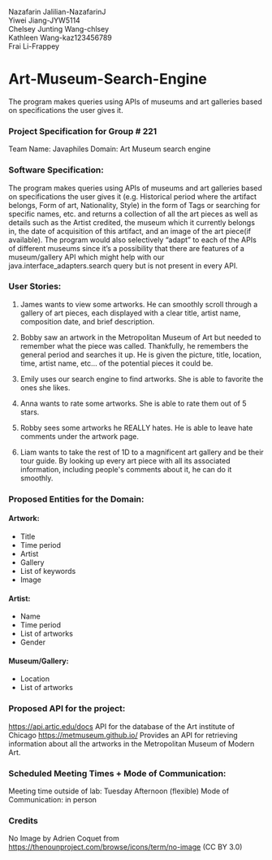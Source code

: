 Nazafarin Jalilian-NazafarinJ \
Yiwei Jiang-JYW5114 \
Chelsey Junting Wang-chlsey \
Kathleen Wang-kaz123456789 \
Frai Li-Frappey 


# Art-Museum-Search-Engine
The program makes queries using APIs of museums and art galleries based on specifications the user gives it.


### Project Specification for Group # 221
Team Name: Javaphiles 
Domain:
Art Museum search engine

### Software Specification:
The program makes queries using APIs of museums and art galleries based on specifications the user gives it (e.g. Historical period where the artifact belongs, Form of art, Nationality, Style) in the form of Tags or searching for specific names, etc. and returns a collection of all the art pieces as well as details such as the Artist credited, the museum which it currently belongs in, the date of acquisition of this artifact, and an image of the art piece(if available). The program would also selectively “adapt” to each of the APIs of different museums since it’s a possibility that there are features of a museum/gallery API which might help with our java.interface_adapters.search query but is not present in every API.

### User Stories: 
1. James wants to view some artworks. He can smoothly scroll through a gallery of art pieces, each displayed with a clear title, artist name, composition date, and brief description.

2. Bobby saw an artwork in the Metropolitan Museum of Art but needed to remember what the piece was called. Thankfully, he remembers the general period and searches it up. He is given the picture, title, location, time, artist name, etc… of the potential pieces it could be.

3. Emily uses our search engine to find artworks. She is able to favorite the ones she likes.

4. Anna wants to rate some artworks. She is able to rate them out of 5 stars.

5. Robby sees some artworks he REALLY hates. He is able to leave hate comments under the artwork page.

6. Liam wants to take the rest of 1D to a magnificent art gallery and be their tour guide. By looking up every art piece with all its associated information, including people's comments about it, he can do it smoothly. 

### Proposed Entities for the Domain:
#### Artwork: 
- Title
- Time period
- Artist
- Gallery
- List of keywords
- Image

#### Artist:
- Name
- Time period
- List of artworks
- Gender

#### Museum/Gallery:
- Location
- List of artworks

### Proposed API for the project:
https://api.artic.edu/docs
API for the database of the Art institute of Chicago
https://metmuseum.github.io/ 
Provides an API for retrieving information about all the artworks in the Metropolitan Museum of Modern Art.

### Scheduled Meeting Times + Mode of Communication:
Meeting time outside of lab: Tuesday Afternoon (flexible)
Mode of Communication: in person


### Credits
No Image by Adrien Coquet from https://thenounproject.com/browse/icons/term/no-image (CC BY 3.0)

